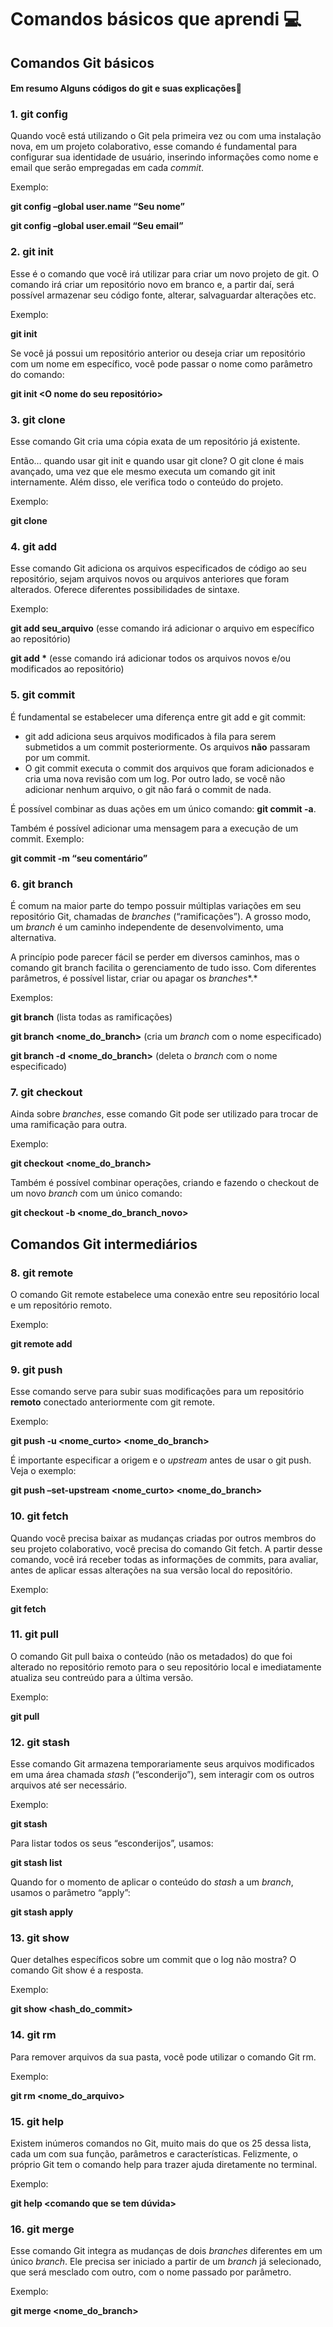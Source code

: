 # Comandos básicos que aprendi :computer:

## Comandos Git básicos

#### Em resumo Alguns códigos do git e suas explicações:book:



### 1. git config

Quando você está utilizando o Git pela primeira vez ou com uma instalação nova, em um projeto colaborativo, esse comando é fundamental para configurar sua identidade de usuário, inserindo informações como nome e email que serão empregadas em cada *commit*.

Exemplo:

**git config –global user.name “Seu nome”**

**git config –global user.email “Seu email”**

### 2. git init

Esse é o comando que você irá utilizar para criar um novo projeto de git. O comando irá criar um repositório novo em branco e, a partir daí, será possível armazenar seu código fonte, alterar, salvaguardar alterações etc.

Exemplo:

**git init**

Se você já possui um repositório anterior ou deseja criar um repositório com um nome em específico, você pode passar o nome como parâmetro do comando:

**git init <O nome do seu repositório>**

### 3. git clone

Esse comando Git cria uma cópia exata de um repositório já existente.

Então… quando usar git init e quando usar git clone? O git clone é mais avançado, uma vez que ele mesmo executa um comando git init internamente. Além disso, ele verifica todo o conteúdo do projeto.

Exemplo:

**git clone <URL do seu projeto>**

### 4. git add

Esse comando Git adiciona os arquivos especificados de código ao seu repositório, sejam arquivos novos ou arquivos anteriores que foram alterados. Oferece diferentes possibilidades de sintaxe.

Exemplo:

**git add seu_arquivo** (esse comando irá adicionar o arquivo em específico ao repositório)

**git add \*** (esse comando irá adicionar todos os arquivos novos e/ou modificados ao repositório)

### 5. git commit

É fundamental se estabelecer uma diferença entre git add e git commit:

- git add adiciona seus arquivos modificados à fila para serem submetidos a um commit posteriormente. Os arquivos **não** passaram por um commit.
- O git commit executa o commit dos arquivos que foram adicionados e cria uma nova revisão com um log. Por outro lado, se você não adicionar nenhum arquivo, o git não fará o commit de nada.

É possível combinar as duas ações em um único comando: **git commit -a**.

Também é possível adicionar uma mensagem para a execução de um commit. Exemplo:

**git commit -m “seu comentário”**

### 6. git branch

É comum na maior parte do tempo possuir múltiplas variações em seu repositório Git, chamadas de *branches* (“ramificações”). A grosso modo, um *branch* é um caminho independente de desenvolvimento, uma alternativa.

A princípio pode parecer fácil se perder em diversos caminhos, mas o comando git branch facilita o gerenciamento de tudo isso. Com diferentes parâmetros, é possível listar, criar ou apagar os *branches**.*

Exemplos:

**git branch** (lista todas as ramificações)

**git branch <nome_do_branch>** (cria um *branch* com o nome especificado)

**git branch -d <nome_do_branch>** (deleta o *branch* com o nome especificado)

### 7. git checkout

Ainda sobre *branches*, esse comando Git pode ser utilizado para trocar de uma ramificação para outra.

Exemplo:

**git checkout <nome_do_branch>**

Também é possível combinar operações, criando e fazendo o checkout de um novo *branch* com um único comando:

**git checkout -b <nome_do_branch_novo>**

## Comandos Git intermediários

### 8. git remote

O comando Git remote estabelece uma conexão entre seu repositório local e um repositório remoto.

Exemplo:

**git remote add <nomecurto> <url>**

### 9. git push

 Esse comando serve para subir suas modificações para um repositório **remoto** conectado anteriormente com git remote.

Exemplo:

**git push -u <nome_curto> <nome_do_branch>**

É importante especificar a origem e o *upstream* antes de usar o git push. Veja o exemplo:

**git push –set-upstream <nome_curto> <nome_do_branch>**

### 10. git fetch

Quando você precisa baixar as mudanças criadas por outros membros do seu projeto colaborativo, você precisa do comando Git fetch. A partir desse comando, você irá receber todas as informações de commits, para avaliar, antes de aplicar essas alterações na sua versão local do repositório.

Exemplo:

**git fetch**

### 11. git pull

O comando Git pull baixa o conteúdo (não os metadados) do que foi alterado no repositório remoto para o seu repositório local e imediatamente atualiza seu contreúdo para a última versão.

Exemplo:

**git pull <URL>**

### 12. git stash

Esse comando Git armazena temporariamente seus arquivos modificados em uma área chamada *stash* (“esconderijo”), sem interagir com os outros arquivos até ser necessário.

Exemplo:

**git stash**

Para listar todos os seus “esconderijos”, usamos:

**git stash list**

Quando for o momento de aplicar o conteúdo do *stash* a um *branch*, usamos o parâmetro “apply”:

**git stash apply**

### 13. git show

Quer detalhes específicos sobre um commit que o log não mostra? O comando Git show é a resposta.

Exemplo:

**git show <hash_do_commit>**

### 14. git rm

Para remover arquivos da sua pasta, você pode utilizar o comando Git rm.

Exemplo:

**git rm <nome_do_arquivo>**

### 15. git help

Existem inúmeros comandos no Git, muito mais do que os 25 dessa lista, cada um com sua função, parâmetros e características. Felizmente, o próprio Git tem o comando help para trazer ajuda diretamente no terminal.

Exemplo:

**git help <comando que se tem dúvida>**

### 16. git merge

Esse comando Git integra as mudanças de dois *branches* diferentes em um único *branch*. Ele precisa ser iniciado a partir de um *branch* já selecionado, que será mesclado com outro, com o nome passado por parâmetro.

Exemplo:

**git merge <nome_do_branch>**



